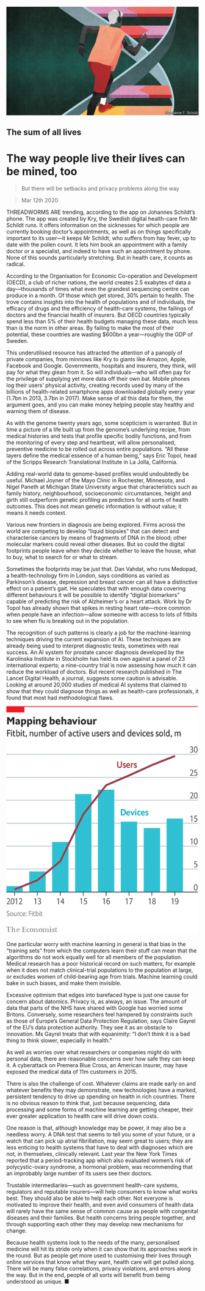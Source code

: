 ![](./images/20200314_TQD005_0.jpg)

## The sum of all lives

# The way people live their lives can be mined, too

> But there will be setbacks and privacy problems along the way

> Mar 12th 2020

THREADWORMS ARE trending, according to the app on Johannes Schildt’s phone. The app was created by Kry, the Swedish digital health-care firm Mr Schildt runs. It offers information on the sicknesses for which people are currently booking doctor’s appointments, as well as on things specifically important to its user—it keeps Mr Schildt, who suffers from hay fever, up to date with the pollen count. It lets him book an appointment with a family doctor or a specialist, and indeed to have such an appointment by phone. None of this sounds particularly stretching. But in health care, it counts as radical.

According to the Organisation for Economic Co-operation and Development (OECD), a club of richer nations, the world creates 2.5 exabytes of data a day—thousands of times what even the grandest sequencing centre can produce in a month. Of those which get stored, 30% pertain to health. The trove contains insights into the health of populations and of individuals, the efficacy of drugs and the efficiency of health-care systems, the failings of doctors and the financial health of insurers. But OECD countries typically spend less than 5% of their health budgets managing these data, much less than is the norm in other areas. By failing to make the most of their potential, these countries are wasting $600bn a year—roughly the GDP of Sweden.

This underutilised resource has attracted the attention of a panoply of private companies, from minnows like Kry to giants like Amazon, Apple, Facebook and Google. Governments, hospitals and insurers, they think, will pay for what they glean from it. So will individuals—who will often pay for the privilege of supplying yet more data off their own bat. Mobile phones log their users’ physical activity, creating records used by many of the billions of health-related smartphone apps downloaded globally every year (1.7bn in 2013, 3.7bn in 2017). Make sense of all this data for them, the argument goes, and you can make money helping people stay healthy and warning them of disease.

As with the genome twenty years ago, some scepticism is warranted. But in time a picture of a life built up from the genome’s underlying recipe, from medical histories and tests that profile specific bodily functions, and from the monitoring of every step and heartbeat, will allow personalised, preventive medicine to be rolled out across entire populations. “All these layers define the medical essence of a human being,” says Eric Topol, head of the Scripps Research Translational Institute in La Jolla, California.

Adding real-world data to genome-based profiles would undoubtedly be useful. Michael Joyner of the Mayo Clinic in Rochester, Minnesota, and Nigel Paneth at Michigan State University argue that characteristics such as family history, neighbourhood, socioeconomic circumstances, height and girth still outperform genetic profiling as predictors for all sorts of health outcomes. This does not mean genetic information is without value; it means it needs context.

Various new frontiers in diagnosis are being explored. Firms across the world are competing to develop “liquid biopsies” that can detect and characterise cancers by means of fragments of DNA in the blood; other molecular markers could reveal other diseases. But so could the digital footprints people leave when they decide whether to leave the house, what to buy, what to search for or what to stream.

Sometimes the footprints may be just that. Dan Vahdat, who runs Medopad, a health-technology firm in London, says conditions as varied as Parkinson’s disease, depression and breast cancer can all have a distinctive effect on a patient’s gait. He speculates that with enough data covering different behaviours it will be possible to identify “digital biomarkers” capable of predicting the risk of Alzheimer’s or a heart attack. Work by Dr Topol has already shown that spikes in resting heart rate—more common when people have an infection—allow someone with access to lots of fitbits to see when flu is breaking out in the population.

The recognition of such patterns is clearly a job for the machine-learning techniques driving the current expansion of AI. These techniques are already being used to interpret diagnostic tests, sometimes with real success. An AI system for prostate cancer diagnosis developed by the Karolinska Institute in Stockholm has held its own against a panel of 23 international experts; a nine-country trial is now assessing how much it can reduce the workload of doctors. But recent research published in The Lancet Digital Health, a journal, suggests some caution is advisable. Looking at around 20,000 studies of medical AI systems that claimed to show that they could diagnose things as well as health-care professionals, it found that most had methodological flaws.

![](./images/20200314_TQC480.png)

One particular worry with machine learning in general is that bias in the “training sets” from which the computers learn their stuff can mean that the algorithms do not work equally well for all members of the population. Medical research has a poor historical record on such matters, for example when it does not match clinical-trial populations to the population at large, or excludes women of child-bearing age from trials. Machine learning could bake in such biases, and make them invisible.

Excessive optimism that edges into barefaced hype is just one cause for concern about datomics. Privacy is, as always, an issue. The amount of data that parts of the NHS have shared with Google has worried some Britons. Conversely, some researchers feel hampered by constraints such as those of Europe’s General Data Protection Regulation, says Claire Gayrel of the EU’s data protection authority. They see it as an obstacle to innovation. Ms Gayrel treats that with equanimity: “I don’t think it is a bad thing to think slower, especially in health.”

As well as worries over what researchers or companies might do with personal data, there are reasonable concerns over how safe they can keep it. A cyberattack on Premera Blue Cross, an American insurer, may have exposed the medical data of 11m customers in 2015.

There is also the challenge of cost. Whatever claims are made early on and whatever benefits they may demonstrate, new technologies have a marked, persistent tendency to drive up spending on health in rich countries. There is no obvious reason to think that, just because sequencing, data processing and some forms of machine learning are getting cheaper, their ever greater application to health care will drive down costs.

One reason is that, although knowledge may be power, it may also be a needless worry. A DNA test that seems to tell you some of your future, or a watch that can pick up atrial fibrillation, may seem great to users; they are less enticing to health systems that have to deal with diagnoses which are not, in themselves, clinically relevant. Last year the New York Times reported that a period-tracking app which also evaluated women’s risk of polycystic-ovary syndrome, a hormonal problem, was recommending that an improbably large number of its users see their doctors.

Trustable intermediaries—such as government health-care systems, regulators and reputable insurers—will help consumers to know what works best. They should also be able to help each other. Not everyone is motivated to improve their health, and even avid consumers of health data will rarely have the same sense of common cause as people with congenital diseases and their families. But health concerns bring people together, and through supporting each other they may develop new mechanisms for change.

Because health systems look to the needs of the many, personalised medicine will hit its stride only when it can show that its approaches work in the round. But as people get more used to customising their lives through online services that know what they want, health care will get pulled along. There will be many false correlations, privacy violations, and errors along the way. But in the end, people of all sorts will benefit from being understood as unique. ■